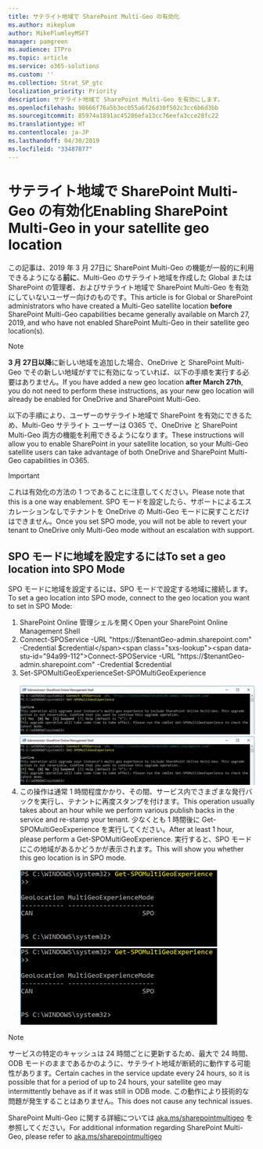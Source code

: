 ```yaml
---
title: サテライト地域で SharePoint Multi-Geo の有効化
ms.author: mikeplum
author: MikePlumleyMSFT
manager: pamgreen
ms.audience: ITPro
ms.topic: article
ms.service: o365-solutions
ms.custom: ''
ms.collection: Strat_SP_gtc
localization_priority: Priority
description: サテライト地域で SharePoint Multi-Geo を有効にします。
ms.openlocfilehash: 98666f76a5b3ec055a6f26d30f502c3cc6b6d3bb
ms.sourcegitcommit: 85974a1891ac45286efa13cc76eefa3cce28fc22
ms.translationtype: HT
ms.contentlocale: ja-JP
ms.lasthandoff: 04/30/2019
ms.locfileid: "33487877"
---
```

# <a name="enabling-sharepoint-multi-geo-in-your-satellite-geo-location"></a><span data-ttu-id="94a99-103">サテライト地域で SharePoint Multi-Geo の有効化</span><span class="sxs-lookup"><span data-stu-id="94a99-103">Enabling SharePoint Multi-Geo in your satellite geo location</span></span>

<span data-ttu-id="94a99-104">この記事は、2019 年 3 月 27日に SharePoint Multi-Geo の機能が一般的に利用できるようになる**前に**、Multi-Geo のサテライト地域を作成した Global または SharePoint の管理者、およびサテライト地域で SharePoint Multi-Geo を有効にしていないユーザー向けのものです。</span><span class="sxs-lookup"><span data-stu-id="94a99-104">This article is for Global or SharePoint administrators who have created a Multi-Geo satellite location **before** SharePoint Multi-Geo capabilities became generally available on March 27, 2019, and who have not enabled SharePoint Multi-Geo in their satellite geo location(s).</span></span> 

>[!Note]
><span data-ttu-id="94a99-105">**3 月 27日以降**に新しい地域を追加した場合、OneDrive と SharePoint Multi-Geo でその新しい地域がすでに有効になっていれば、以下の手順を実行する必要はありません。</span><span class="sxs-lookup"><span data-stu-id="94a99-105">If you have added a new geo location **after March 27th**, you do not need to perform these instructions, as your new geo location will already be enabled for OneDrive and SharePoint Multi-Geo.</span></span>

<span data-ttu-id="94a99-106">以下の手順により、ユーザーのサテライト地域で SharePoint を有効にできるため、Multi-Geo サテライト ユーザーは O365 で、OneDrive と SharePoint Multi-Geo 両方の機能を利用できるようになります。</span><span class="sxs-lookup"><span data-stu-id="94a99-106">These instructions will allow you to enable SharePoint in your satellite location, so your Multi-Geo satellite users can take advantage of both OneDrive and SharePoint Multi-Geo capabilities in O365.</span></span> 

>[!IMPORTANT]
><span data-ttu-id="94a99-107">これは有効化の方法の 1 つであることに注意してください。</span><span class="sxs-lookup"><span data-stu-id="94a99-107">Please note that this is a one way enablement.</span></span> <span data-ttu-id="94a99-108">SPO モードを設定したら、サポートによるエスカレーションなしでテナントを OneDrive の Multi-Geo モードに戻すことだけはできません。</span><span class="sxs-lookup"><span data-stu-id="94a99-108">Once you set SPO mode, you will not be able to revert your tenant to OneDrive only Multi-Geo mode without an escalation with support.</span></span> 

## <a name="to-set-a-geo-location-into-spo-mode"></a><span data-ttu-id="94a99-109">SPO モードに地域を設定するには</span><span class="sxs-lookup"><span data-stu-id="94a99-109">To set a geo location into SPO Mode</span></span>

<span data-ttu-id="94a99-110">SPO モードに地域を設定するには、SPO モードで設定する地域に接続します。</span><span class="sxs-lookup"><span data-stu-id="94a99-110">To set a geo location into SPO mode, connect to the geo location you want to set in SPO Mode:</span></span>

1.  <span data-ttu-id="94a99-111">SharePoint Online 管理シェルを開く</span><span class="sxs-lookup"><span data-stu-id="94a99-111">Open your SharePoint Online Management Shell</span></span> 
2.  <span data-ttu-id="94a99-112">Connect-SPOService -URL "https://$tenantGeo-admin.sharepoint.com" -Credential $credential</span><span class="sxs-lookup"><span data-stu-id="94a99-112">Connect-SPOService -URL "https://$tenantGeo-admin.sharepoint.com" -Credential $credential</span></span>
3.  <span data-ttu-id="94a99-113">Set-SPOMultiGeoExperience</span><span class="sxs-lookup"><span data-stu-id="94a99-113">Set-SPOMultiGeoExperience</span></span></br></br>
<span data-ttu-id="94a99-114">![Set-SPOMultiGeoExperience](media/Set-SPO-MultiGeo.jpg)</span><span class="sxs-lookup"><span data-stu-id="94a99-114">![Set-SPOMultiGeoExperience](media/Set-SPO-MultiGeo.jpg)</span></span>
4.  <span data-ttu-id="94a99-115">この操作は通常 1 時間程度かかり、その間、サービス内でさまざまな発行バックを実行し、テナントに再度スタンプを付けます。</span><span class="sxs-lookup"><span data-stu-id="94a99-115">This operation usually takes about an hour while we perform various publish backs in the service and re-stamp your tenant.</span></span> <span data-ttu-id="94a99-116">少なくとも 1 時間後に Get-SPOMultiGeoExperience を実行してください。</span><span class="sxs-lookup"><span data-stu-id="94a99-116">After at least 1 hour, please perform a Get-SPOMultiGeoExperience.</span></span>  <span data-ttu-id="94a99-117">実行すると、SPO モードにこの地域があるかどうかが表示されます。</span><span class="sxs-lookup"><span data-stu-id="94a99-117">This will show you whether this geo location is in SPO mode.</span></span></br></br>
<span data-ttu-id="94a99-118">![Set-SPOMultiGeoExperience](media/Get-SPO-MultiGeo.jpg)</span><span class="sxs-lookup"><span data-stu-id="94a99-118">![Set-SPOMultiGeoExperience](media/Get-SPO-MultiGeo.jpg)</span></span>

 
 
 
>[!Note]
><span data-ttu-id="94a99-119">サービスの特定のキャッシュは 24 時間ごとに更新するため、最大で 24 時間、ODB モードのままであるかのように、サテライト地域が断続的に動作する可能性があります。</span><span class="sxs-lookup"><span data-stu-id="94a99-119">Certain caches in the service update every 24 hours, so it is possible that for a period of up to 24 hours, your satellite geo may intermittently behave as if it was still in ODB mode.</span></span> <span data-ttu-id="94a99-120">この動作により技術的な問題が発生することはありません。</span><span class="sxs-lookup"><span data-stu-id="94a99-120">This does not cause any technical issues.</span></span> 
 
<span data-ttu-id="94a99-121">SharePoint Multi-Geo に関する詳細については [aka.ms/sharepointmultigeo](https://docs.microsoft.com/ja-JP/office365/enterprise/multi-geo-capabilities-in-onedrive-and-sharepoint-online-in-office-365) を参照してください。</span><span class="sxs-lookup"><span data-stu-id="94a99-121">For additional information regarding SharePoint Multi-Geo, please refer to [aka.ms/sharepointmultigeo](https://docs.microsoft.com/ja-JP/office365/enterprise/multi-geo-capabilities-in-onedrive-and-sharepoint-online-in-office-365)</span></span>


